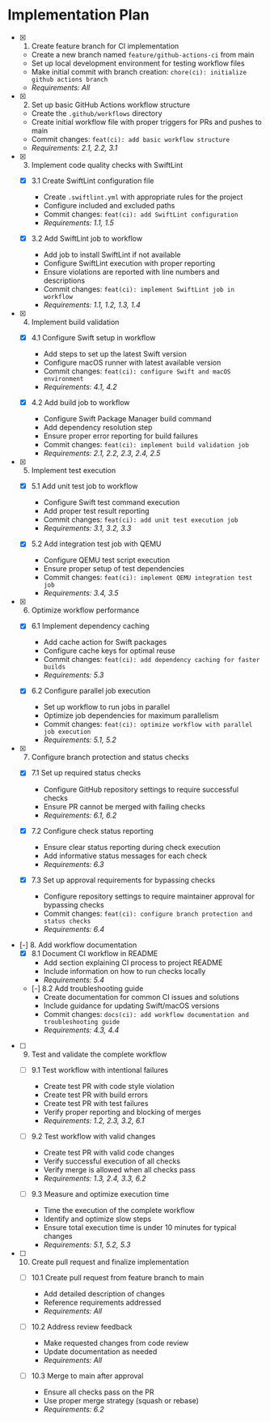 # Implementation Plan

- [x] 1. Create feature branch for CI implementation
  - Create a new branch named `feature/github-actions-ci` from main
  - Set up local development environment for testing workflow files
  - Make initial commit with branch creation: `chore(ci): initialize github actions branch`
  - _Requirements: All_

- [x] 2. Set up basic GitHub Actions workflow structure
  - Create the `.github/workflows` directory
  - Create initial workflow file with proper triggers for PRs and pushes to main
  - Commit changes: `feat(ci): add basic workflow structure`
  - _Requirements: 2.1, 2.2, 3.1_

- [x] 3. Implement code quality checks with SwiftLint
  - [x] 3.1 Create SwiftLint configuration file
    - Create `.swiftlint.yml` with appropriate rules for the project
    - Configure included and excluded paths
    - Commit changes: `feat(ci): add SwiftLint configuration`
    - _Requirements: 1.1, 1.5_
  
  - [x] 3.2 Add SwiftLint job to workflow
    - Add job to install SwiftLint if not available
    - Configure SwiftLint execution with proper reporting
    - Ensure violations are reported with line numbers and descriptions
    - Commit changes: `feat(ci): implement SwiftLint job in workflow`
    - _Requirements: 1.1, 1.2, 1.3, 1.4_

- [x] 4. Implement build validation
  - [x] 4.1 Configure Swift setup in workflow
    - Add steps to set up the latest Swift version
    - Configure macOS runner with latest available version
    - Commit changes: `feat(ci): configure Swift and macOS environment`
    - _Requirements: 4.1, 4.2_
  
  - [x] 4.2 Add build job to workflow
    - Configure Swift Package Manager build command
    - Add dependency resolution step
    - Ensure proper error reporting for build failures
    - Commit changes: `feat(ci): implement build validation job`
    - _Requirements: 2.1, 2.2, 2.3, 2.4, 2.5_

- [x] 5. Implement test execution
  - [x] 5.1 Add unit test job to workflow
    - Configure Swift test command execution
    - Add proper test result reporting
    - Commit changes: `feat(ci): add unit test execution job`
    - _Requirements: 3.1, 3.2, 3.3_
  
  - [x] 5.2 Add integration test job with QEMU
    - Configure QEMU test script execution
    - Ensure proper setup of test dependencies
    - Commit changes: `feat(ci): implement QEMU integration test job`
    - _Requirements: 3.4, 3.5_

- [x] 6. Optimize workflow performance
  - [x] 6.1 Implement dependency caching
    - Add cache action for Swift packages
    - Configure cache keys for optimal reuse
    - Commit changes: `feat(ci): add dependency caching for faster builds`
    - _Requirements: 5.3_
  
  - [x] 6.2 Configure parallel job execution
    - Set up workflow to run jobs in parallel
    - Optimize job dependencies for maximum parallelism
    - Commit changes: `feat(ci): optimize workflow with parallel job execution`
    - _Requirements: 5.1, 5.2_

- [x] 7. Configure branch protection and status checks
  - [x] 7.1 Set up required status checks
    - Configure GitHub repository settings to require successful checks
    - Ensure PR cannot be merged with failing checks
    - _Requirements: 6.1, 6.2_
  
  - [x] 7.2 Configure check status reporting
    - Ensure clear status reporting during check execution
    - Add informative status messages for each check
    - _Requirements: 6.3_
  
  - [x] 7.3 Set up approval requirements for bypassing checks
    - Configure repository settings to require maintainer approval for bypassing checks
    - Commit changes: `feat(ci): configure branch protection and status checks`
    - _Requirements: 6.4_

- [-] 8. Add workflow documentation
  - [x] 8.1 Document CI workflow in README
    - Add section explaining CI process to project README
    - Include information on how to run checks locally
    - _Requirements: 5.4_
  
  - [-] 8.2 Add troubleshooting guide
    - Create documentation for common CI issues and solutions
    - Include guidance for updating Swift/macOS versions
    - Commit changes: `docs(ci): add workflow documentation and troubleshooting guide`
    - _Requirements: 4.3, 4.4_

- [ ] 9. Test and validate the complete workflow
  - [ ] 9.1 Test workflow with intentional failures
    - Create test PR with code style violation
    - Create test PR with build errors
    - Create test PR with test failures
    - Verify proper reporting and blocking of merges
    - _Requirements: 1.2, 2.3, 3.2, 6.1_
  
  - [ ] 9.2 Test workflow with valid changes
    - Create test PR with valid code changes
    - Verify successful execution of all checks
    - Verify merge is allowed when all checks pass
    - _Requirements: 1.3, 2.4, 3.3, 6.2_
  
  - [ ] 9.3 Measure and optimize execution time
    - Time the execution of the complete workflow
    - Identify and optimize slow steps
    - Ensure total execution time is under 10 minutes for typical changes
    - _Requirements: 5.1, 5.2, 5.3_
- [ ] 10. Create pull request and finalize implementation
  - [ ] 10.1 Create pull request from feature branch to main
    - Add detailed description of changes
    - Reference requirements addressed
    - _Requirements: All_
  
  - [ ] 10.2 Address review feedback
    - Make requested changes from code review
    - Update documentation as needed
    - _Requirements: All_
  
  - [ ] 10.3 Merge to main after approval
    - Ensure all checks pass on the PR
    - Use proper merge strategy (squash or rebase)
    - _Requirements: 6.2_